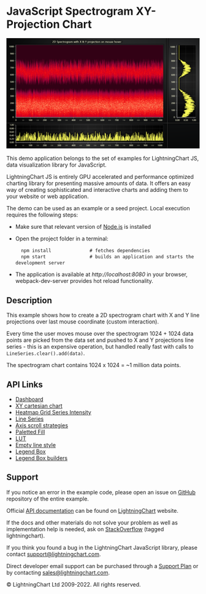 # JavaScript Spectrogram XY-Projection Chart

![JavaScript Spectrogram XY-Projection Chart](spectrogramProjection-darkGold.png)

This demo application belongs to the set of examples for LightningChart JS, data visualization library for JavaScript.

LightningChart JS is entirely GPU accelerated and performance optimized charting library for presenting massive amounts of data. It offers an easy way of creating sophisticated and interactive charts and adding them to your website or web application.

The demo can be used as an example or a seed project. Local execution requires the following steps:

-   Make sure that relevant version of [Node.js](https://nodejs.org/en/download/) is installed
-   Open the project folder in a terminal:

          npm install              # fetches dependencies
          npm start                # builds an application and starts the development server

-   The application is available at _http://localhost:8080_ in your browser, webpack-dev-server provides hot reload functionality.


## Description

This example shows how to create a 2D spectrogram chart with X and Y line projections over last mouse coordinate (custom interaction).

Every time the user moves mouse over the spectrogram 1024 + 1024 data points are picked from the data set and pushed to X and Y projections line series - this is an expensive operation, but handled really fast with calls to `LineSeries.clear().add(data)`.

The spectrogram chart contains 1024 x 1024 = ~1 million data points.


## API Links

* [Dashboard]
* [XY cartesian chart]
* [Heatmap Grid Series Intensity]
* [Line Series]
* [Axis scroll strategies]
* [Paletted Fill]
* [LUT]
* [Empty line style]
* [Legend Box]
* [Legend Box builders]


## Support

If you notice an error in the example code, please open an issue on [GitHub][0] repository of the entire example.

Official [API documentation][1] can be found on [LightningChart][2] website.

If the docs and other materials do not solve your problem as well as implementation help is needed, ask on [StackOverflow][3] (tagged lightningchart).

If you think you found a bug in the LightningChart JavaScript library, please contact support@lightningchart.com.

Direct developer email support can be purchased through a [Support Plan][4] or by contacting sales@lightningchart.com.

[0]: https://github.com/Arction/
[1]: https://lightningchart.com/lightningchart-js-api-documentation/
[2]: https://lightningchart.com
[3]: https://stackoverflow.com/questions/tagged/lightningchart
[4]: https://lightningchart.com/support-services/

© LightningChart Ltd 2009-2022. All rights reserved.


[Dashboard]: https://lightningchart.com/js-charts/api-documentation/v4.2.0/classes/Dashboard.html
[XY cartesian chart]: https://lightningchart.com/js-charts/api-documentation/v4.2.0/classes/ChartXY.html
[Heatmap Grid Series Intensity]: https://lightningchart.com/js-charts/api-documentation/v4.2.0/classes/HeatmapGridSeriesIntensityValues.html
[Line Series]: https://lightningchart.com/js-charts/api-documentation/v4.2.0/classes/LineSeries.html
[Axis scroll strategies]: https://lightningchart.com/js-charts/api-documentation/v4.2.0/variables/AxisScrollStrategies.html
[Paletted Fill]: https://lightningchart.com/js-charts/api-documentation/v4.2.0/classes/PalettedFill.html
[LUT]: https://lightningchart.com/js-charts/api-documentation/v4.2.0/classes/LUT.html
[Empty line style]: https://lightningchart.com/js-charts/api-documentation/v4.2.0/variables/emptyLine.html
[Legend Box]: https://lightningchart.com/js-charts/api-documentation/v4.2.0/classes/Chart.html#addLegendBox
[Legend Box builders]: https://lightningchart.com/js-charts/api-documentation/v4.2.0/variables/LegendBoxBuilders.html

